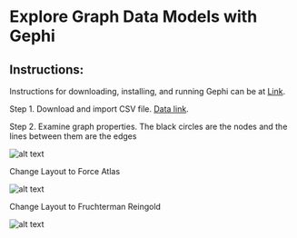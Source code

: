 # Explore Graph Data Models with Gephi

## Instructions: 

Instructions for downloading, installing, and running Gephi can be at [Link](https://gephi.org/users/install).

Step 1. Download and import CSV file. [Data link](https://raw.githubusercontent.com/words-sdsc/coursera/master/big-data-2/graph/diseaseGraph.csv).

Step 2. Examine graph properties. The black circles are the nodes and the lines between them are the edges

![alt text](https://github.com/EvanWang2015/Data_Science/blob/master/Graph%20Visualization/images/Capture1_node_connections.PNG "Nodes vs. Edges")


Change Layout to Force Atlas


![alt text](https://github.com/EvanWang2015/Data_Science/blob/master/Graph%20Visualization/images/Capture2_Force%20Atlas_layout.PNG "Force Atlas")


Change Layout to Fruchterman Reingold


![alt text](https://github.com/EvanWang2015/Data_Science/blob/master/Graph%20Visualization/images/Capture_Fruchterman%20Reingold.PNG "Fruchterman Reingold")

